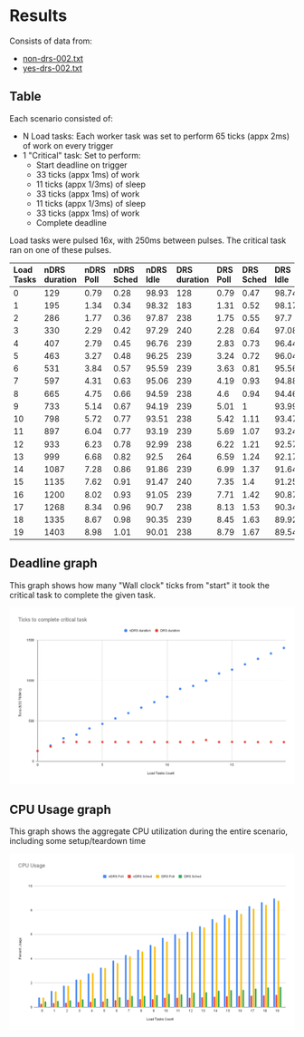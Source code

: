 # Results

Consists of data from:

* [non-drs-002.txt](./non-drs-002.txt)
* [yes-drs-002.txt](./yes-drs-002.txt)

## Table

Each scenario consisted of:

* N Load tasks: Each worker task was set to perform 65 ticks (appx 2ms) of work on every trigger
* 1 "Critical" task: Set to perform:
    * Start deadline on trigger
    * 33 ticks (appx 1ms) of work
    * 11 ticks (appx 1/3ms) of sleep
    * 33 ticks (appx 1ms) of work
    * 11 ticks (appx 1/3ms) of sleep
    * 33 ticks (appx 1ms) of work
    * Complete deadline

Load tasks were pulsed 16x, with 250ms between pulses. The critical task ran on one of these pulses.

| Load Tasks    | nDRS duration | nDRS Poll | nDRS Sched    | nDRS Idle | DRS duration  | DRS Poll  | DRS Sched | DRS Idle  |
| :---          | :---          | :---      | :---          | :---      | :---          | :---      | :---      | :---      |
| 0             | 129           | 0.79      | 0.28          | 98.93     | 128           | 0.79      | 0.47      | 98.74     |
| 1             | 195           | 1.34      | 0.34          | 98.32     | 183           | 1.31      | 0.52      | 98.17     |
| 2             | 286           | 1.77      | 0.36          | 97.87     | 238           | 1.75      | 0.55      | 97.7      |
| 3             | 330           | 2.29      | 0.42          | 97.29     | 240           | 2.28      | 0.64      | 97.08     |
| 4             | 407           | 2.79      | 0.45          | 96.76     | 239           | 2.83      | 0.73      | 96.44     |
| 5             | 463           | 3.27      | 0.48          | 96.25     | 239           | 3.24      | 0.72      | 96.04     |
| 6             | 531           | 3.84      | 0.57          | 95.59     | 239           | 3.63      | 0.81      | 95.56     |
| 7             | 597           | 4.31      | 0.63          | 95.06     | 239           | 4.19      | 0.93      | 94.88     |
| 8             | 665           | 4.75      | 0.66          | 94.59     | 238           | 4.6       | 0.94      | 94.46     |
| 9             | 733           | 5.14      | 0.67          | 94.19     | 239           | 5.01      | 1         | 93.99     |
| 10            | 798           | 5.72      | 0.77          | 93.51     | 238           | 5.42      | 1.11      | 93.47     |
| 11            | 897           | 6.04      | 0.77          | 93.19     | 239           | 5.69      | 1.07      | 93.24     |
| 12            | 933           | 6.23      | 0.78          | 92.99     | 238           | 6.22      | 1.21      | 92.57     |
| 13            | 999           | 6.68      | 0.82          | 92.5      | 264           | 6.59      | 1.24      | 92.17     |
| 14            | 1087          | 7.28      | 0.86          | 91.86     | 239           | 6.99      | 1.37      | 91.64     |
| 15            | 1135          | 7.62      | 0.91          | 91.47     | 240           | 7.35      | 1.4       | 91.25     |
| 16            | 1200          | 8.02      | 0.93          | 91.05     | 239           | 7.71      | 1.42      | 90.87     |
| 17            | 1268          | 8.34      | 0.96          | 90.7      | 238           | 8.13      | 1.53      | 90.34     |
| 18            | 1335          | 8.67      | 0.98          | 90.35     | 239           | 8.45      | 1.63      | 89.92     |
| 19            | 1403          | 8.98      | 1.01          | 90.01     | 238           | 8.79      | 1.67      | 89.54     |

## Deadline graph

This graph shows how many "Wall clock" ticks from "start" it took the critical task to complete the given task.

![Critical graph](./002-critical-ticks.png)

## CPU Usage graph

This graph shows the aggregate CPU utilization during the entire scenario, including some setup/teardown time

![CPU Usage](./002-cpu-usage.png)
